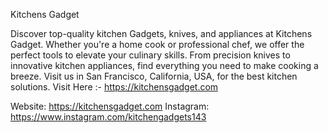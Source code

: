 Kitchens Gadget

Discover top-quality kitchen Gadgets, knives, and appliances at Kitchens Gadget. Whether you're a home cook or professional chef, we offer the perfect tools to elevate your culinary skills. From precision knives to innovative kitchen appliances, find everything you need to make cooking a breeze. Visit us in San Francisco, California, USA, for the best kitchen solutions. Visit Here :- https://kitchensgadget.com

Website:	https://kitchensgadget.com
Instagram:	https://www.instagram.com/kitchengadgets143